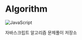 # Algorithm

<p>
<img alt="JavaScript" src="http://img.shields.io/badge/-JavaScript-F7DF1E?style=flat&logo=JavaScript&logoColor=white"/>
</p>

자바스크립트 알고리즘 문제풀이 저장소
